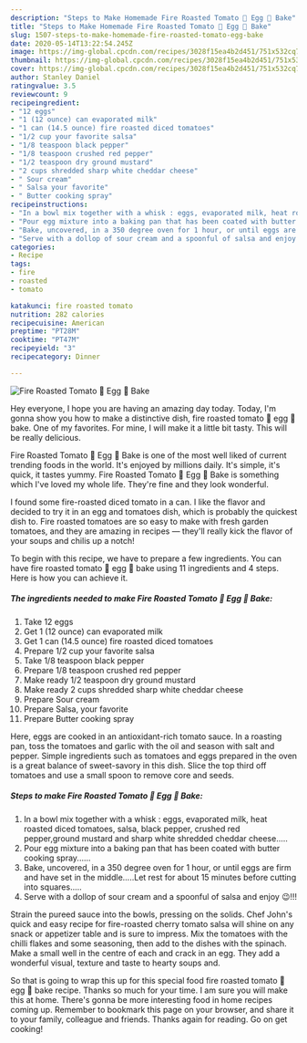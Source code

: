 ```yaml
---
description: "Steps to Make Homemade Fire Roasted Tomato 🍅 Egg 🥚 Bake"
title: "Steps to Make Homemade Fire Roasted Tomato 🍅 Egg 🥚 Bake"
slug: 1507-steps-to-make-homemade-fire-roasted-tomato-egg-bake
date: 2020-05-14T13:22:54.245Z
image: https://img-global.cpcdn.com/recipes/3028f15ea4b2d451/751x532cq70/fire-roasted-tomato-🍅-egg-🥚-bake-recipe-main-photo.jpg
thumbnail: https://img-global.cpcdn.com/recipes/3028f15ea4b2d451/751x532cq70/fire-roasted-tomato-🍅-egg-🥚-bake-recipe-main-photo.jpg
cover: https://img-global.cpcdn.com/recipes/3028f15ea4b2d451/751x532cq70/fire-roasted-tomato-🍅-egg-🥚-bake-recipe-main-photo.jpg
author: Stanley Daniel
ratingvalue: 3.5
reviewcount: 9
recipeingredient:
- "12 eggs"
- "1 (12 ounce) can evaporated milk"
- "1 can (14.5 ounce) fire roasted diced tomatoes"
- "1/2 cup your favorite salsa"
- "1/8 teaspoon black pepper"
- "1/8 teaspoon crushed red pepper"
- "1/2 teaspoon dry ground mustard"
- "2 cups shredded sharp white cheddar cheese"
- " Sour cream"
- " Salsa your favorite"
- " Butter cooking spray"
recipeinstructions:
- "In a bowl mix together with a whisk : eggs, evaporated milk, heat roasted diced tomatoes, salsa, black pepper, crushed red pepper,ground mustard and sharp white shredded cheddar cheese....."
- "Pour egg mixture into a baking pan that has been coated with butter cooking spray......"
- "Bake, uncovered, in a 350 degree oven for 1 hour, or until eggs are firm and have set in the middle.....Let rest for about 15 minutes before cutting into squares....."
- "Serve with a dollop of sour cream and a spoonful of salsa and enjoy 😉!!!"
categories:
- Recipe
tags:
- fire
- roasted
- tomato

katakunci: fire roasted tomato 
nutrition: 282 calories
recipecuisine: American
preptime: "PT28M"
cooktime: "PT47M"
recipeyield: "3"
recipecategory: Dinner

---
```



![Fire Roasted Tomato 🍅 Egg 🥚 Bake](https://img-global.cpcdn.com/recipes/3028f15ea4b2d451/751x532cq70/fire-roasted-tomato-🍅-egg-🥚-bake-recipe-main-photo.jpg)

Hey everyone, I hope you are having an amazing day today. Today, I'm gonna show you how to make a distinctive dish, fire roasted tomato 🍅 egg 🥚 bake. One of my favorites. For mine, I will make it a little bit tasty. This will be really delicious.

Fire Roasted Tomato 🍅 Egg 🥚 Bake is one of the most well liked of current trending foods in the world. It's enjoyed by millions daily. It's simple, it's quick, it tastes yummy. Fire Roasted Tomato 🍅 Egg 🥚 Bake is something which I've loved my whole life. They're fine and they look wonderful.

I found some fire-roasted diced tomato in a can. I like the flavor and decided to try it in an egg and tomatoes dish, which is probably the quickest dish to. Fire roasted tomatoes are so easy to make with fresh garden tomatoes, and they are amazing in recipes — they&#39;ll really kick the flavor of your soups and chilis up a notch!


To begin with this recipe, we have to prepare a few ingredients. You can have fire roasted tomato 🍅 egg 🥚 bake using 11 ingredients and 4 steps. Here is how you can achieve it.

<!--inarticleads1-->

##### The ingredients needed to make Fire Roasted Tomato 🍅 Egg 🥚 Bake:

1. Take 12 eggs
1. Get 1 (12 ounce) can evaporated milk
1. Get 1 can (14.5 ounce) fire roasted diced tomatoes
1. Prepare 1/2 cup your favorite salsa
1. Take 1/8 teaspoon black pepper
1. Prepare 1/8 teaspoon crushed red pepper
1. Make ready 1/2 teaspoon dry ground mustard
1. Make ready 2 cups shredded sharp white cheddar cheese
1. Prepare  Sour cream
1. Prepare  Salsa, your favorite
1. Prepare  Butter cooking spray


Here, eggs are cooked in an antioxidant-rich tomato sauce. In a roasting pan, toss the tomatoes and garlic with the oil and season with salt and pepper. Simple ingredients such as tomatoes and eggs prepared in the oven is a great balance of sweet-savory in this dish. Slice the top third off tomatoes and use a small spoon to remove core and seeds. 

<!--inarticleads2-->

##### Steps to make Fire Roasted Tomato 🍅 Egg 🥚 Bake:

1. In a bowl mix together with a whisk : eggs, evaporated milk, heat roasted diced tomatoes, salsa, black pepper, crushed red pepper,ground mustard and sharp white shredded cheddar cheese.....
1. Pour egg mixture into a baking pan that has been coated with butter cooking spray......
1. Bake, uncovered, in a 350 degree oven for 1 hour, or until eggs are firm and have set in the middle.....Let rest for about 15 minutes before cutting into squares.....
1. Serve with a dollop of sour cream and a spoonful of salsa and enjoy 😉!!!


Strain the pureed sauce into the bowls, pressing on the solids. Chef John&#39;s quick and easy recipe for fire-roasted cherry tomato salsa will shine on any snack or appetizer table and is sure to impress. Mix the tomatoes with the chilli flakes and some seasoning, then add to the dishes with the spinach. Make a small well in the centre of each and crack in an egg. They add a wonderful visual, texture and taste to hearty soups and. 

So that is going to wrap this up for this special food fire roasted tomato 🍅 egg 🥚 bake recipe. Thanks so much for your time. I am sure you will make this at home. There's gonna be more interesting food in home recipes coming up. Remember to bookmark this page on your browser, and share it to your family, colleague and friends. Thanks again for reading. Go on get cooking!

